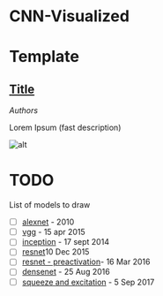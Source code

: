 # CNN-Visualized

# Template
## [Title]()
*Authors*

Lorem Ipsum (fast description)

![alt](https://kharshit.github.io/img/resnet_50.png)

# TODO
List of models to draw

- [ ] [alexnet](https://papers.nips.cc/paper/4824-imagenet-classification-with-deep-convolutional-neural-networks.pdf) - 2010
- [ ] [vgg](https://arxiv.org/pdf/1409.1556.pdf) - 15 apr 2015
- [ ] [inception](https://arxiv.org/pdf/1409.4842.pdf) - 17 sept 2014
- [ ] [resnet](https://arxiv.org/abs/1512.03385)10 Dec 2015
- [ ] [resnet - preactivation](https://arxiv.org/abs/1603.05027)- 16 Mar 2016 
- [ ] [densenet](https://arxiv.org/abs/1608.06993) - 25 Aug 2016
- [ ] [squeeze and excitation](https://arxiv.org/abs/1709.01507) - 5 Sep 2017